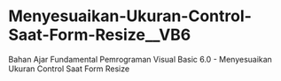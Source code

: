 # Menyesuaikan-Ukuran-Control-Saat-Form-Resize__VB6
Bahan Ajar Fundamental Pemrograman Visual Basic 6.0 - Menyesuaikan Ukuran Control Saat Form Resize
